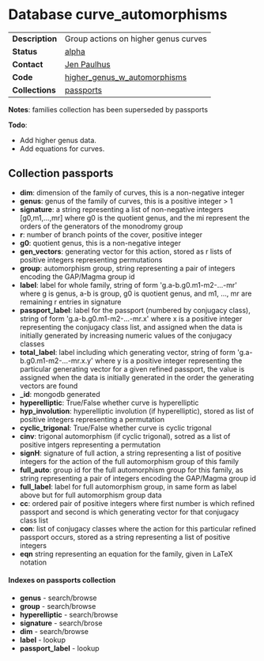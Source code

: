 # Database curve_automorphisms

| | |
|---|---|
|**Description**|Group actions on higher genus curves|
|**Status**|[alpha](http://beta.lmfdb.org/HigherGenus/C/aut/)|
|**Contact**|[Jen Paulhus](https://github.com/jenpaulhus)|
|**Code**|[higher_genus_w_automorphisms](https://github.com/LMFDB/lmfdb/tree/master/lmfdb/higher_genus_w_automorphisms)|
|**Collections**|[passports](http://beta.lmfdb.org/api/curve_automorphisms/passports)|

**Notes**: families collection has been superseded by passports

**Todo**: 
* Add higher genus data.
* Add equations for curves. 


## Collection passports
* **dim**: dimension of the family of curves, this is a non-negative integer
* **genus**: genus of the family of curves, this is a positive integer > 1
* **signature**:  a string representing a list of non-negative integers [g0,m1,...,mr] where g0 is the quotient genus, and the mi represent the orders of the generators of the monodromy group
* **r**: number of branch points of the cover, positive integer
* **g0**: quotient genus,  this is a non-negative integer
* **gen_vectors**: generating vector for this action, stored as r lists of positive integers representing permutations
* **group**: automorphism group, string representing a pair of integers encoding the GAP/Magma group id
* **label**: label for whole family, string of form  'g.a-b.g0.m1-m2-...-mr' where g is genus, a-b is group,  g0 is quotient genus, and m1, ..., mr are remaining r entries in signature
* **passport_label**: label for the passport (numbered by conjugacy class), string of form 'g.a-b.g0.m1-m2-...-mr.x' where x is a positive integer representing the conjugacy class list, and assigned when the data is initially generated by increasing numeric values of the conjugacy classes  
* **total_label**: label including which generating vector, string of form 'g.a-b.g0.m1-m2-...-mr.x.y' where y is a positive integer representing the particular generating vector for a given refined passport, the value is assigned when the data is initially generated in the order the generating vectors are found
* **_id**: mongodb generated
* **hyperelliptic**: True/False whether curve is hyperelliptic
* **hyp_involution**: hyperelliptic involution (if hyperelliptic), stored as list of positive integers representing a permutation
* **cyclic_trigonal**: True/False whether curve is cyclic trigonal
* **cinv**: trigonal automorphism (if cyclic trigonal), sotred as a list of positive intgers representing a permutation
* **signH**: signature of full action, a string representing a list of positive integers for the action of the full automorphism group of this family
* **full_auto**: group id for the full automorphism group for this family, as string representing a pair of integers encoding the GAP/Magma group id
* **full_label**: label for full automorphism group, in same form as label above but for full automorphism group data
* **cc**: ordered pair of positive integers where first number is which refined passport and second is which generating vector for that conjugacy class list
* **con**: list of conjugacy classes where the action for this particular refined passport occurs, stored as a string representing a list of positive integers
* **eqn** string representing an equation for the family, given in LaTeX notation

#### Indexes on passports collection
* **genus** - search/browse
* **group** - search/browse
* **hyperelliptic** - search/browse
* **signature** - search/brose
* **dim** - search/browse
* **label** - lookup
* **passport_label** - lookup
